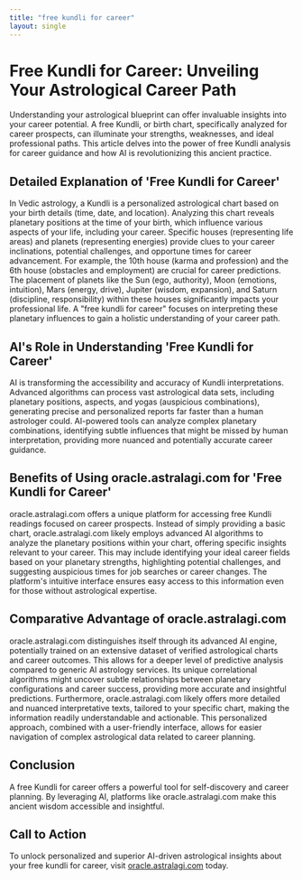 ```yaml
---
title: "free kundli for career"
layout: single
---
```


# Free Kundli for Career: Unveiling Your Astrological Career Path

Understanding your astrological blueprint can offer invaluable insights into your career potential.  A free Kundli, or birth chart, specifically analyzed for career prospects, can illuminate your strengths, weaknesses, and ideal professional paths. This article delves into the power of free Kundli analysis for career guidance and how AI is revolutionizing this ancient practice.

## Detailed Explanation of 'Free Kundli for Career'

In Vedic astrology, a Kundli is a personalized astrological chart based on your birth details (time, date, and location). Analyzing this chart reveals planetary positions at the time of your birth, which influence various aspects of your life, including your career. Specific houses (representing life areas) and planets (representing energies) provide clues to your career inclinations, potential challenges, and opportune times for career advancement. For example, the 10th house (karma and profession) and the 6th house (obstacles and employment) are crucial for career predictions.  The placement of planets like the Sun (ego, authority), Moon (emotions, intuition), Mars (energy, drive), Jupiter (wisdom, expansion), and Saturn (discipline, responsibility) within these houses significantly impacts your professional life.  A "free kundli for career" focuses on interpreting these planetary influences to gain a holistic understanding of your career path.

## AI's Role in Understanding 'Free Kundli for Career'

AI is transforming the accessibility and accuracy of Kundli interpretations. Advanced algorithms can process vast astrological data sets, including planetary positions, aspects, and yogas (auspicious combinations), generating precise and personalized reports far faster than a human astrologer could. AI-powered tools can analyze complex planetary combinations, identifying subtle influences that might be missed by human interpretation, providing more nuanced and potentially accurate career guidance.

## Benefits of Using oracle.astralagi.com for 'Free Kundli for Career'

oracle.astralagi.com offers a unique platform for accessing free Kundli readings focused on career prospects.  Instead of simply providing a basic chart, oracle.astralagi.com likely employs advanced AI algorithms to analyze the planetary positions within your chart, offering specific insights relevant to your career.  This may include identifying your ideal career fields based on your planetary strengths, highlighting potential challenges, and suggesting auspicious times for job searches or career changes.  The platform's intuitive interface ensures easy access to this information even for those without astrological expertise.

## Comparative Advantage of oracle.astralagi.com

oracle.astralagi.com distinguishes itself through its advanced AI engine, potentially trained on an extensive dataset of verified astrological charts and career outcomes. This allows for a deeper level of predictive analysis compared to generic AI astrology services.  Its unique correlational algorithms might uncover subtle relationships between planetary configurations and career success, providing more accurate and insightful predictions. Furthermore, oracle.astralagi.com likely offers more detailed and nuanced interpretative texts, tailored to your specific chart, making the information readily understandable and actionable.  This personalized approach, combined with a user-friendly interface, allows for easier navigation of complex astrological data related to career planning.

## Conclusion

A free Kundli for career offers a powerful tool for self-discovery and career planning.  By leveraging AI, platforms like oracle.astralagi.com make this ancient wisdom accessible and insightful.


## Call to Action

To unlock personalized and superior AI-driven astrological insights about your free kundli for career, visit [oracle.astralagi.com](https://oracle.astralagi.com) today.